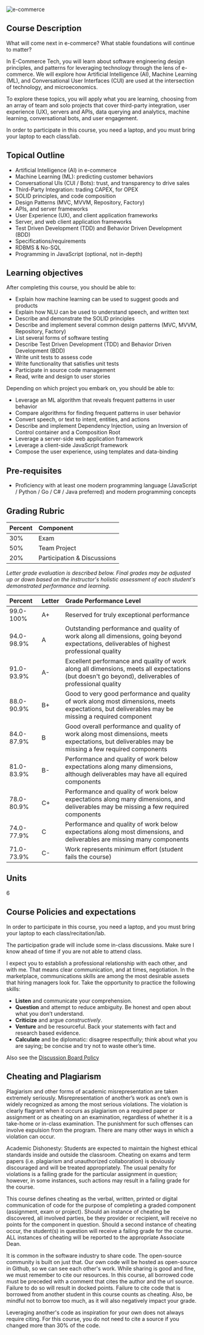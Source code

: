 ![e-commerce](https://cloud.githubusercontent.com/assets/933621/10716481/265914d0-7b11-11e5-8538-a32894ea5ccb.jpg)

## Course Description

What will come next in e-commerce? What stable foundations will continue to matter?

In E-Commerce Tech, you will learn about software engineering design principles, and patterns for leveraging technology through the lens of e-commerce. We will explore how Artificial Intelligence (AI), Machine Learning (ML), and Conversational User Interfaces (CUI) are used at the intersection of technology, and microeconomics.

To explore these topics, you will apply what you are learning, choosing from an array of team and solo projects that cover third-party integration, user experience (UX), servers and APIs, data querying and analytics, machine learning, conversational bots, and user engagement.

In order to participate in this course, you need a laptop, and you must bring your laptop to each class/lab.

## Topical Outline

* Artificial Intelligence (AI) in e-commerce
* Machine Learning (ML): predicting customer behaviors
* Conversational UIs (CUI / Bots): trust, and transparency to drive sales
* Third-Party Integration: trading CAPEX, for OPEX
* SOLID principles, and code composition
* Design Patterns (MVC, MVVM, Repository, Factory)
* APIs, and server frameworks
* User Experience (UX), and client application frameworks
* Server, and web client application frameworks
* Test Driven Development (TDD) and Behavior Driven Development (BDD)
* Specifications/requirements
* RDBMS & No-SQL
* Programming in JavaScript (optional, not in-depth)

## Learning objectives
After completing this course, you should be able to:

* Explain how machine learning can be used to suggest goods and products
* Explain how NLU can be used to understand speech, and written text
* Describe and demonstrate the SOLID principles
* Describe and implement several common design patterns (MVC, MVVM, Repository, Factory)
* List several forms of software testing
* Describe Test Driven Development (TDD) and Behavior Driven Development (BDD)
* Write unit tests to assess code
* Write functionality that satisfies unit tests
* Participate in source code management
* Read, write and design to user stories

Depending on which project you embark on, you should be able to:

* Leverage an ML algorithm that reveals frequent patterns in user behavior
* Compare algorithms for finding frequent patterns in user behavior
* Convert speech, or text to intent, entities, and actions
* Describe and implement Dependency Injection, using an Inversion of Control container and a Composition Root
* Leverage a server-side web application framework
* Leverage a client-side JavaScript framework
* Compose the user experience, using templates and data-binding


## Pre-requisites
* Proficiency with at least one modern programming language (JavaScript / Python / Go / C# / Java preferred) and modern programming concepts

## Grading Rubric
| Percent | Component |
|:--------|:----------|
| 30% | Exam |
| 50% | Team Project |
| 20% | Participation & Discussions |

_Letter grade evaluation is described below. Final grades may be adjusted up or down based on the instructor's holistic assessment of each student's demonstrated performance and learning._

| Percent | Letter | Grade Performance Level |
|:--------|:-------|:------------------------|
| 99.0-100% | A+ | Reserved for truly exceptional performance |
| 94.0-98.9% | A | Outstanding performance and quality of work along all dimensions, going beyond expectations, deliverables of highest professional quality |
| 91.0-93.9% | A- | Excellent performance and quality of work along all dimensions, meets all expectations (but doesn't go beyond), deliverables of professional quality |
| 88.0-90.9% | B+ | Good to very good performance and quality of work along most dimensions, meets expectations, but deliverables may be missing a required component |
| 84.0-87.9% | B | Good overall performance and quality of work along most dimensions, meets expectations, but deliverables may be missing a few required components |
| 81.0-83.9% | B- | Performance and quality of work below expectations along many dimensions, although deliverables may have all equired components |
| 78.0-80.9% | C+ | Performance and quality of work below expectations along many dimensions, and deliverables may be missing a few required components |
| 74.0-77.9% | C | Performance and quality of work below expectations along most dimensions, and deliverables are missing many components |
| 71.0-73.9% | C- | Work represents minimum effort (student fails the course) |

## Units
6

## Course Policies and expectations
In order to participate in this course, you need a laptop, and you must bring your laptop to each class/recitation/lab.

The participation grade will include some in-class discussions. Make sure I know ahead of time if you are not able to attend class.

I expect you to establish a professional relationship with each other, and with me. That means clear communication, and at times, negotiation. In the marketplace, communications skills are among the most desirable assets that hiring managers look for. Take the opportunity to practice the following skills:

* **Listen** and communicate your comprehension.
* **Question** and attempt to reduce ambiguity. Be honest and open about what you don’t understand.
* **Criticize** and argue _constructively_.
* **Venture** and be resourceful. Back your statements with fact and research based evidence.
* **Calculate** and be diplomatic: disagree respectfully; think about what you are saying; be concise and try not to waste other’s time.

Also see the [Discussion Board Policy](Discussion-Board-Policy.md)


## Cheating and Plagiarism

Plagiarism and other forms of academic misrepresentation are taken extremely seriously. Misrepresentation of another’s work as one’s own is widely recognized as among the most serious violations. The violation is clearly flagrant when it occurs as plagiarism on a required paper or assignment or as cheating on an examination, regardless of whether it is a take-home or in-class examination. The punishment for such offenses can involve expulsion from the program. There are many other ways in which a violation can occur.

Academic Dishonesty: Students are expected to maintain the highest ethical standards inside and outside the classroom. Cheating on exams and term papers (i.e. plagiarism and unauthorized collaboration) is obviously discouraged and will be treated appropriately. The usual penalty for violations is a failing grade for the particular assignment in question; however, in some instances, such actions may result in a failing grade for the course.

This course defines cheating as the verbal, written, printed or digital communication of code for the purpose of completing a graded component (assignment, exam or project). Should an instance of cheating be discovered, all involved parties, be they provider or recipient, will receive no points for the component in question. Should a second instance of cheating occur, the student(s) in question will receive a failing grade for the course. ALL instances of cheating will be reported to the appropriate Associate Dean.

It is common in the software industry to share code. The open-source community is built on just that. Our own code will be hosted as open-source in Github, so we can see each other's work. While sharing is good and fine, we must remember to cite our resources. In this course, all borrowed code must be preceded with a comment that cites the author and the url source. Failure to do so will result in docked points. Failure to cite code that is borrowed from another student in this course counts as cheating. Also, be mindful not to borrow too much, as it will also negatively impact your grade.

Leveraging another's code as inspiration for your own does not always require citing. For this course, you do not need to cite a source if you changed more than 30% of the code.
